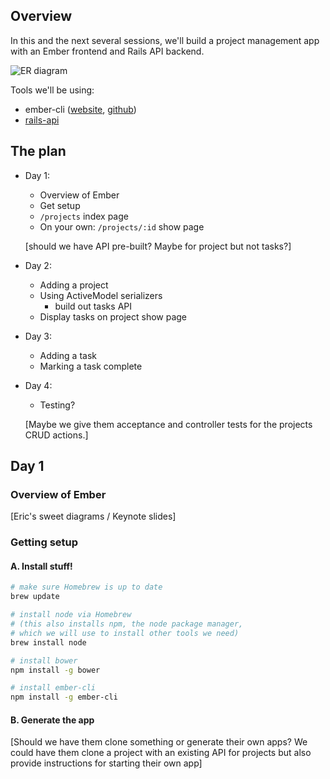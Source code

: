 ## Overview

In this and the next several sessions, we'll build a project management app with an Ember frontend and Rails API backend.  

![ER diagram](https://s3-us-west-2.amazonaws.com/2015-02-ember-tutorial/ember-tutorial-erd.png)

Tools we'll be using:

- ember-cli ([website](http://www.ember-cli.com/), [github](https://github.com/ember-cli/ember-cli))
- [rails-api](https://github.com/rails-api/rails-api)


## The plan

* Day 1:
  - Overview of Ember
  - Get setup
  - `/projects` index page
  - On your own: `/projects/:id` show page

  [should we have API pre-built? Maybe for project but not tasks?]

* Day 2:
  - Adding a project
  - Using ActiveModel serializers
    * build out tasks API
  - Display tasks on project show page

* Day 3:
  - Adding a task
  - Marking a task complete

* Day 4:
  - Testing?  

  [Maybe we give them acceptance and controller tests for the projects CRUD actions.]


## Day 1

### Overview of Ember

[Eric's sweet diagrams / Keynote slides]

### Getting setup

#### A. Install stuff!

```bash
# make sure Homebrew is up to date
brew update

# install node via Homebrew
# (this also installs npm, the node package manager,
# which we will use to install other tools we need)
brew install node

# install bower
npm install -g bower

# install ember-cli
npm install -g ember-cli
```

#### B. Generate the app

[Should we have them clone something or generate their own apps?  We could have them clone a project with an existing API for projects but also provide instructions for starting their own app]
